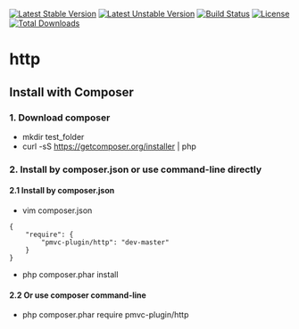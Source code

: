 [![Latest Stable Version](https://poser.pugx.org/pmvc-plugin/http/v/stable)](https://packagist.org/packages/pmvc-plugin/http) 
[![Latest Unstable Version](https://poser.pugx.org/pmvc-plugin/http/v/unstable)](https://packagist.org/packages/pmvc-plugin/http) 
[![Build Status](https://travis-ci.org/pmvc-plugin/http.svg?branch=master)](https://travis-ci.org/pmvc-plugin/http)
[![License](https://poser.pugx.org/pmvc-plugin/http/license)](https://packagist.org/packages/pmvc-plugin/http)
[![Total Downloads](https://poser.pugx.org/pmvc-plugin/http/downloads)](https://packagist.org/packages/pmvc-plugin/http) 

http
===============

## Install with Composer
### 1. Download composer
   * mkdir test_folder
   * curl -sS https://getcomposer.org/installer | php

### 2. Install by composer.json or use command-line directly
#### 2.1 Install by composer.json
   * vim composer.json
```
{
    "require": {
        "pmvc-plugin/http": "dev-master"
    }
}
```
   * php composer.phar install

#### 2.2 Or use composer command-line
   * php composer.phar require pmvc-plugin/http

